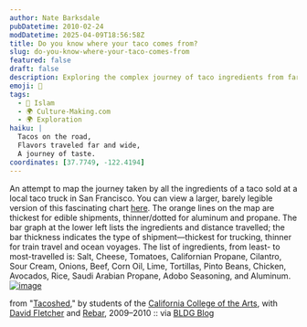 ```yaml
---
author: Nate Barksdale
pubDatetime: 2010-02-24
modDatetime: 2025-04-09T18:56:58Z
title: Do you know where your taco comes from?
slug: do-you-know-where-your-taco-comes-from
featured: false
draft: false
description: Exploring the complex journey of taco ingredients from farm to truck, revealing a world of food sourcing and travel.
emoji: 🌮
tags:
  - 🌙 Islam
  - 🌍 Culture-Making.com
  - 🌍 Exploration
haiku: |
  Tacos on the road,  
  Flavors traveled far and wide,  
  A journey of taste.
coordinates: [37.7749, -122.4194]
---
```


An attempt to map the journey taken by all the ingredients of a taco sold at a local taco truck in San Francisco. You can view a larger, barely legible version of this fascinating chart [here](http://rebargroup.org/doxa/wp-content/uploads/2010/02/TacoWorld_large_9-all-red2-1024x640.jpg). The orange lines on the map are thickest for edible shipments, thinner/dotted for aluminum and propane. The bar graph at the lower left lists the ingredients and distance travelled; the bar thickness indicates the type of shipment—thickest for trucking, thinner for train travel and ocean voyages. The list of ingredients, from least- to most-travelled is: Salt, Cheese, Tomatoes, Californian Propane, Cilantro, Sour Cream, Onions, Beef, Corn Oil, Lime, Tortillas, Pinto Beans, Chicken, Avocados, Rice, Saudi Arabian Propane, Adobo Seasoning, and Aluminum. [![image](http://culture-making.com/media/TacoWorld_large_9-all-red2-1024x640.jpg)](http://rebargroup.org/doxa/2010/02/tacoshed/)

from "[Tacoshed](http://rebargroup.org/doxa/2010/02/tacoshed/)," by students of the [California College of the Arts](http://www.cca.edu/), with [David Fletcher](http://web.archive.org/web/20170112185711/http://fletcherstudio.blogspot.com/) and [Rebar](http://rebargroup.org/), 2009–2010 :: via [BLDG Blog](http://bldgblog.blogspot.com/2010/02/where-does-your-taco-come-from.html)
